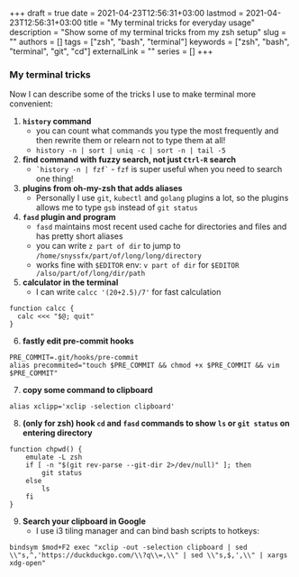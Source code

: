 +++ 
draft = true
date = 2021-04-23T12:56:31+03:00
lastmod = 2021-04-23T12:56:31+03:00
title = "My terminal tricks for everyday usage"
description = "Show some of my terminal tricks from my zsh setup"
slug = ""
authors = []
tags = ["zsh", "bash", "terminal"]
keywords = ["zsh", "bash", "terminal", "git", "cd"]
externalLink = ""
series = []
+++

### My terminal tricks
Now I can describe some of the tricks I use to make terminal more convenient:
1. __`history` command__
    - you can count what commands you type the most frequently and then rewrite them or relearn not to type them at all!
    - `history -n | sort | uniq -c | sort -n | tail -5`
2. __find command with fuzzy search, not just `Ctrl-R` search__
    - `` `history -n | fzf` `` - `fzf` is super useful when you need to search one thing!
3. __plugins from oh-my-zsh that adds aliases__
    - Personally I use `git`, `kubectl` and `golang` plugins a lot, so the plugins allows me to type `gsb` instead of `git status`
4. __`fasd` plugin and program__
    - `fasd` maintains most recent used cache for directories and files and has pretty short aliases
    - you can write `z part of dir` to jump to `/home/snyssfx/part/of/long/long/directory`
    - works fine with `$EDITOR` env: `v part of dir` for `$EDITOR /also/part/of/long/dir/path`
5. __calculator in the terminal__
    - I can write `calcc '(20+2.5)/7'` for fast calculation
```python3
function calcc {
  calc <<< "$@; quit"
}
```
6. __fastly edit pre-commit hooks__
```py3
PRE_COMMIT=.git/hooks/pre-commit
alias precommited="touch $PRE_COMMIT && chmod +x $PRE_COMMIT && vim $PRE_COMMIT"
```
7. __copy some command to clipboard__
```py3
alias xclipp='xclip -selection clipboard'
```
8. __(only for zsh) hook `cd` and `fasd` commands to show `ls` or `git status` on entering directory__
```py3
function chpwd() {
    emulate -L zsh
    if [ -n "$(git rev-parse --git-dir 2>/dev/null)" ]; then
        git status
    else
        ls
    fi
}
```
9. __Search your clipboard in Google__
    - I use i3 tiling manager and can bind bash scripts to hotkeys:
```py3
bindsym $mod+F2 exec "xclip -out -selection clipboard | sed \\"s,^,'https://duckduckgo.com/\\?q\\=,\\" | sed \\"s,$,',\\" | xargs xdg-open"
```
